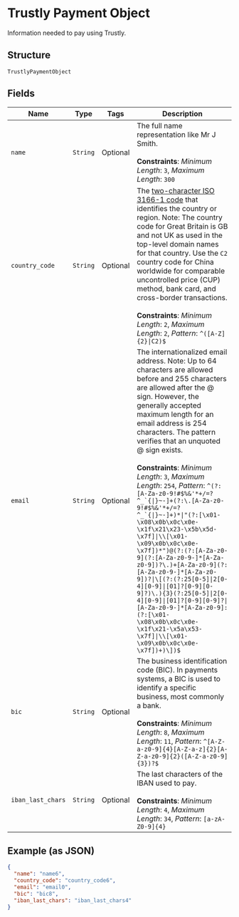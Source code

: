 
# Trustly Payment Object

Information needed to pay using Trustly.

## Structure

`TrustlyPaymentObject`

## Fields

| Name | Type | Tags | Description |
|  --- | --- | --- | --- |
| `name` | `String` | Optional | The full name representation like Mr J Smith.<br><br>**Constraints**: *Minimum Length*: `3`, *Maximum Length*: `300` |
| `country_code` | `String` | Optional | The [two-character ISO 3166-1 code](/api/rest/reference/country-codes/) that identifies the country or region. Note: The country code for Great Britain is GB and not UK as used in the top-level domain names for that country. Use the `C2` country code for China worldwide for comparable uncontrolled price (CUP) method, bank card, and cross-border transactions.<br><br>**Constraints**: *Minimum Length*: `2`, *Maximum Length*: `2`, *Pattern*: `^([A-Z]{2}\|C2)$` |
| `email` | `String` | Optional | The internationalized email address. Note: Up to 64 characters are allowed before and 255 characters are allowed after the @ sign. However, the generally accepted maximum length for an email address is 254 characters. The pattern verifies that an unquoted @ sign exists.<br><br>**Constraints**: *Minimum Length*: `3`, *Maximum Length*: `254`, *Pattern*: ``^(?:[A-Za-z0-9!#$%&'*+/=?^_`{\|}~-]+(?:\.[A-Za-z0-9!#$%&'*+/=?^_`{\|}~-]+)*\|"(?:[\x01-\x08\x0b\x0c\x0e-\x1f\x21\x23-\x5b\x5d-\x7f]\|\\[\x01-\x09\x0b\x0c\x0e-\x7f])*")@(?:(?:[A-Za-z0-9](?:[A-Za-z0-9-]*[A-Za-z0-9])?\.)+[A-Za-z0-9](?:[A-Za-z0-9-]*[A-Za-z0-9])?\|\[(?:(?:25[0-5]\|2[0-4][0-9]\|[01]?[0-9][0-9]?)\.){3}(?:25[0-5]\|2[0-4][0-9]\|[01]?[0-9][0-9]?\|[A-Za-z0-9-]*[A-Za-z0-9]:(?:[\x01-\x08\x0b\x0c\x0e-\x1f\x21-\x5a\x53-\x7f]\|\\[\x01-\x09\x0b\x0c\x0e-\x7f])+)\])$`` |
| `bic` | `String` | Optional | The business identification code (BIC). In payments systems, a BIC is used to identify a specific business, most commonly a bank.<br><br>**Constraints**: *Minimum Length*: `8`, *Maximum Length*: `11`, *Pattern*: `^[A-Z-a-z0-9]{4}[A-Z-a-z]{2}[A-Z-a-z0-9]{2}([A-Z-a-z0-9]{3})?$` |
| `iban_last_chars` | `String` | Optional | The last characters of the IBAN used to pay.<br><br>**Constraints**: *Minimum Length*: `4`, *Maximum Length*: `34`, *Pattern*: `[a-zA-Z0-9]{4}` |

## Example (as JSON)

```json
{
  "name": "name6",
  "country_code": "country_code6",
  "email": "email0",
  "bic": "bic8",
  "iban_last_chars": "iban_last_chars4"
}
```

